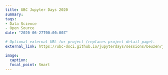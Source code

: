 ```yaml
---
title: UBC Jupyter Days 2020
summary:
tags:
- Data Science
- Open Source
date: "2020-06-27T00:00:00Z"

# Optional external URL for project (replaces project detail page).
external_link: https://ubc-dsci.github.io/jupyterdays/sessions/beuzen/jupyter_book_tutorial.html

image:
  caption:
  focal_point: Smart
---
```


